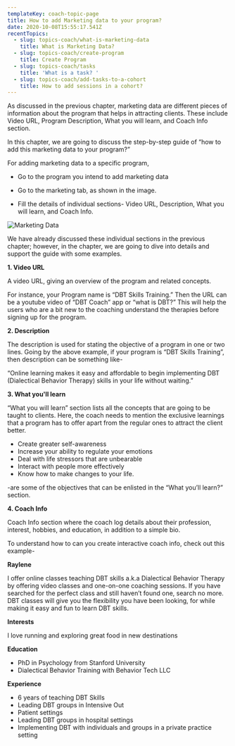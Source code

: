```yaml
---
templateKey: coach-topic-page
title: How to add Marketing data to your program?
date: 2020-10-08T15:55:17.541Z
recentTopics:
  - slug: topics-coach/what-is-marketing-data
    title: What is Marketing Data?
  - slug: topics-coach/create-program
    title: Create Program
  - slug: topics-coach/tasks
    title: 'What is a task? '
  - slug: topics-coach/add-tasks-to-a-cohort
    title: How to add sessions in a cohort?
---
```

As discussed in the previous chapter, marketing data are different pieces of information about the program that helps in attracting clients. These include Video URL, Program Description, What you will learn, and Coach Info section. 

In this chapter, we are going to discuss the step-by-step guide of “how to add this marketing data to your program?”

For adding marketing data to a specific program,

* Go to the program you intend to add marketing data



* Go to the marketing tab, as shown in the image.



* Fill the details of individual sections- Video URL, Description, What you will learn, and Coach Info.

![Marketing Data](/img/marketing-i.png "Marketing Data")

We have already discussed these individual sections in the previous chapter; however, in the chapter, we are going to dive into details and support the guide with some examples.

**1. Video URL**

A video URL, giving an overview of the program and related concepts. 

For instance, your Program name is “DBT Skills Training.” Then the URL can be a youtube video of “DBT Coach” app or “what is DBT?” This will help the users who are a bit new to the coaching understand the therapies before signing up for the program.

**2. Description**

The description is used for stating the objective of a program in one or two lines. Going by the above example, if your program is “DBT Skills Training”, then description can be something like-

“Online learning makes it easy and affordable to begin implementing DBT (Dialectical Behavior Therapy) skills in your life without waiting.”

**3. What you'll learn**

“What you will learn” section lists all the concepts that are going to be taught to clients. Here, the coach needs to mention the exclusive learnings that a program has to offer apart from the regular ones to attract the client better.  

* Create greater self-awareness
* Increase your ability to regulate your emotions
* Deal with life stressors that are unbearable
* Interact with people more effectively
* Know how to make changes to your life.

\-are some of the objectives that can be enlisted in the “What you’ll learn?” section.

**4. Coach Info** 

Coach Info section where the coach log details about their profession, interest, hobbies, and education, in addition to a simple bio. 

To understand how to can you create interactive coach info, check out this example-

**Raylene**

I offer online classes teaching DBT skills a.k.a Dialectical Behavior Therapy by offering video classes and one-on-one coaching sessions. If you have searched for the perfect class and still haven’t found one, search no more. DBT classes will give you the flexibility you have been looking, for while making it easy and fun to learn DBT skills.

**Interests**

I love running and exploring great food in new destinations

**Education**

* PhD in Psychology from Stanford University
* Dialectical Behavior Training with Behavior Tech LLC

**Experience**

* 6 years of teaching DBT Skills
* Leading DBT groups in Intensive Out
* Patient settings
* Leading DBT groups in hospital settings
* Implementing DBT with individuals and groups in a private practice setting
